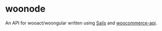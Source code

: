 # woonode

An API for wooact/woongular written using [Sails](http://sailsjs.org) and [woocommerce-api](https://www.npmjs.com/package/woocommerce-api).
